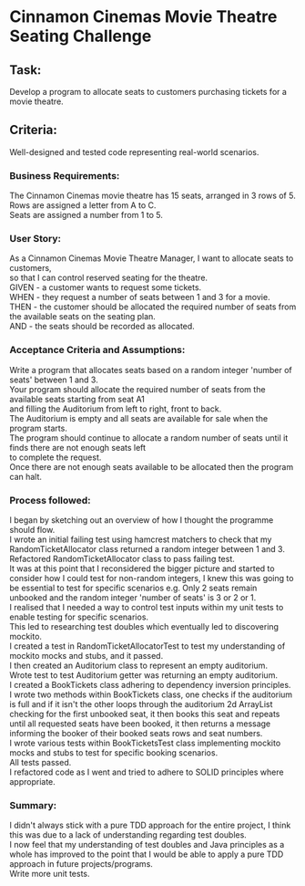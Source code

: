 # Cinnamon Cinemas Movie Theatre Seating Challenge  

## Task:  
Develop a program to allocate seats to customers purchasing tickets for a movie theatre.  

## Criteria:  
Well-designed and tested code representing real-world scenarios.  

### Business Requirements:  
The Cinnamon Cinemas movie theatre has 15 seats, arranged in 3 rows of 5.  
Rows are assigned a letter from A to C.  
Seats are assigned a number from 1 to 5.  

### User Story:  
As a Cinnamon Cinemas Movie Theatre Manager, I want to allocate seats to customers,  
so that I can control reserved seating for the theatre.  
GIVEN - a customer wants to request some tickets.  
WHEN - they request a number of seats between 1 and 3 for a movie.  
THEN - the customer should be allocated the required number of seats from the available seats on the seating plan.  
AND - the seats should be recorded as allocated.  

### Acceptance Criteria and Assumptions:  
Write a program that allocates seats based on a random integer 'number of seats' between 1 and 3.  
Your program should allocate the required number of seats from the available seats starting from seat A1  
and filling the Auditorium from left to right, front to back.  
The Auditorium is empty and all seats are available for sale when the program starts.  
The program should continue to allocate a random number of seats until it finds there are not enough seats left  
to complete the request.  
Once there are not enough seats available to be allocated then the program can halt.  


### Process followed:  
I began by sketching out an overview of how I thought the programme should flow.  
I wrote an initial failing test using hamcrest matchers to check that my RandomTicketAllocator class returned a random integer between 1 and 3.  
Refactored RandomTicketAllocator class to pass failing test.  
It was at this point that I reconsidered the bigger picture and started to consider how I could test for non-random integers, I knew this was going to be essential to test for specific scenarios e.g. Only 2 seats remain unbooked and the random integer 'number of seats' is 3 or 2 or 1.  
I realised that I needed a way to control test inputs within my unit tests to enable testing for specific scenarios.  
This led to researching test doubles which eventually led to discovering mockito.  
I created a test in RandomTicketAllocatorTest to test my understanding of mockito mocks and stubs, and it passed.  
I then created an Auditorium class to represent an empty auditorium.  
Wrote test to test Auditorium getter was returning an empty auditorium.  
I created a BookTickets class adhering to dependency inversion principles.  
I wrote two methods within BookTickets class, one checks if the auditorium is full and if it isn't the other loops through the auditorium 2d ArrayList checking for the first unbooked seat, it then books this seat and repeats until all requested seats have been booked, it then returns a message informing the booker of their booked seats rows and seat numbers.  
I wrote various tests within BookTicketsTest class implementing mockito mocks and stubs to test for specific booking scenarios.  
All tests passed.  
I refactored code as I went and tried to adhere to SOLID principles where appropriate.  

### Summary:  
I didn't always stick with a pure TDD approach for the entire project, I think this was due to a lack of understanding regarding test doubles.  
I now feel that my understanding of test doubles and Java principles as a whole has improved to the point that I would be able to apply a pure TDD approach in future projects/programs.  
Write more unit tests.  

